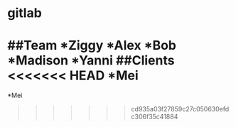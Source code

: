 # gitlab
##Team
*Ziggy
*Alex
*Bob
*Madison
*Yanni
##Clients
<<<<<<< HEAD
*Mei
=======
*Mei

>>>>>>> cd935a03f27859c27c050630efdc306f35c41884

